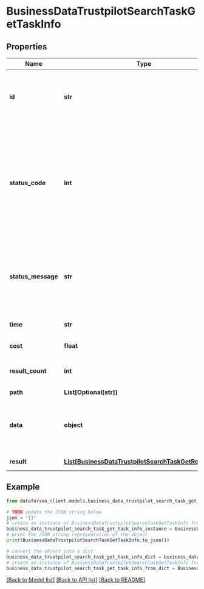 # BusinessDataTrustpilotSearchTaskGetTaskInfo


## Properties

Name | Type | Description | Notes
------------ | ------------- | ------------- | -------------
**id** | **str** | task identifier unique task identifier in our system in the UUID format | [optional] 
**status_code** | **int** | status code of the task generated by DataForSEO, can be within the following range: 10000-60000 you can find the full list of the response codes here | [optional] 
**status_message** | **str** | informational message of the task you can find the full list of general informational messages here | [optional] 
**time** | **str** | execution time, seconds | [optional] 
**cost** | **float** | total tasks cost, USD | [optional] 
**result_count** | **int** | number of elements in the result array | [optional] 
**path** | **List[Optional[str]]** | URL path | [optional] 
**data** | **object** | contains the same parameters that you specified in the POST request | [optional] 
**result** | [**List[BusinessDataTrustpilotSearchTaskGetResultInfo]**](BusinessDataTrustpilotSearchTaskGetResultInfo.md) | array of results | [optional] 

## Example

```python
from dataforseo_client.models.business_data_trustpilot_search_task_get_task_info import BusinessDataTrustpilotSearchTaskGetTaskInfo

# TODO update the JSON string below
json = "{}"
# create an instance of BusinessDataTrustpilotSearchTaskGetTaskInfo from a JSON string
business_data_trustpilot_search_task_get_task_info_instance = BusinessDataTrustpilotSearchTaskGetTaskInfo.from_json(json)
# print the JSON string representation of the object
print(BusinessDataTrustpilotSearchTaskGetTaskInfo.to_json())

# convert the object into a dict
business_data_trustpilot_search_task_get_task_info_dict = business_data_trustpilot_search_task_get_task_info_instance.to_dict()
# create an instance of BusinessDataTrustpilotSearchTaskGetTaskInfo from a dict
business_data_trustpilot_search_task_get_task_info_from_dict = BusinessDataTrustpilotSearchTaskGetTaskInfo.from_dict(business_data_trustpilot_search_task_get_task_info_dict)
```
[[Back to Model list]](../README.md#documentation-for-models) [[Back to API list]](../README.md#documentation-for-api-endpoints) [[Back to README]](../README.md)


